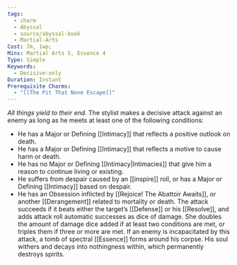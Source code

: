 ```yaml
---
tags:
  - charm
  - Abyssal
  - source/abyssal-book
  - Martial-Arts
Cost: 7m, 1wp;
Mins: Martial Arts 5, Essence 4
Type: Simple
Keywords:
  - Decisive-only
Duration: Instant
Prerequisite Charms:
  - "[[The Pit That None Escape]]"
---
```

*All things yield to their end.*
The stylist makes a decisive attack against an enemy as long as he meets at least one of the following conditions:
 - He has a Major or Defining [[Intimacy]] that reflects a positive outlook on death.
 - He has a Major or Defining [[Intimacy]] that reflects a motive to cause harm or death.
 - He has no Major or Defining [[Intimacy|Intimacies]] that give him a reason to continue living or existing.
 - He suffers from despair caused by an [[inspire]] roll, or has a Major or Defining [[Intimacy]] based on despair.
 - He has an Obsession inflicted by [[Rejoice! The Abattoir Awaits]], or another [[Derangement]] related to mortality or death.
The attack succeeds if it beats either the target’s [[Defense]] or his [[Resolve]], and adds attack roll automatic successes as dice of damage. She doubles the amount of damage dice added if at least two conditions are met, or triples them if three or more are met.
If an enemy is incapacitated by this attack, a tomb of spectral [[Essence]] forms around his corpse. His soul withers and decays into nothingness within, which permanently destroys spirits.